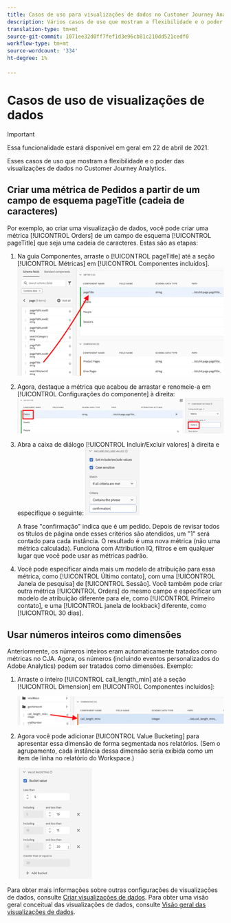 ```yaml
---
title: Casos de uso para visualizações de dados no Customer Journey Analytics
description: Vários casos de uso que mostram a flexibilidade e o poder das visualizações de dados no Customer Journey Analytics
translation-type: tm+mt
source-git-commit: 1071ee32d0ff7fef1d3e96cb81c210dd521cedf0
workflow-type: tm+mt
source-wordcount: '334'
ht-degree: 1%

---
```



# Casos de uso de visualizações de dados

>[!IMPORTANT]
>
>Essa funcionalidade estará disponível em geral em 22 de abril de 2021.

Esses casos de uso que mostram a flexibilidade e o poder das visualizações de dados no Customer Journey Analytics.

## Criar uma métrica de Pedidos a partir de um campo de esquema pageTitle (cadeia de caracteres)

Por exemplo, ao criar uma visualização de dados, você pode criar uma métrica [!UICONTROL Orders] de um campo de esquema [!UICONTROL pageTitle] que seja uma cadeia de caracteres. Estas são as etapas:

1. Na guia Componentes, arraste o [!UICONTROL pageTitle] até a seção [!UICONTROL Métricas] em [!UICONTROL Componentes incluídos].
   ![](assets/use-case1a.png)
1. Agora, destaque a métrica que acabou de arrastar e renomeie-a em [!UICONTROL Configurações do componente] à direita:
   ![](assets/orders.png)
1. Abra a caixa de diálogo [!UICONTROL Incluir/Excluir valores] à direita e especifique o seguinte:
   ![](assets/orders2.png)

   A frase &quot;confirmação&quot; indica que é um pedido. Depois de revisar todos os títulos de página onde esses critérios são atendidos, um &quot;1&quot; será contado para cada instância. O resultado é uma nova métrica (não uma métrica calculada). Funciona com Attribution IQ, filtros e em qualquer lugar que você pode usar as métricas padrão.
1. Você pode especificar ainda mais um modelo de atribuição para essa métrica, como [!UICONTROL Último contato], com uma [!UICONTROL Janela de pesquisa] de [!UICONTROL Sessão].
Você também pode criar outra métrica [!UICONTROL Orders] do mesmo campo e especificar um modelo de atribuição diferente para ele, como [!UICONTROL Primeiro contato], e uma [!UICONTROL janela de lookback] diferente, como [!UICONTROL 30 dias].

## Usar números inteiros como dimensões

Anteriormente, os números inteiros eram automaticamente tratados como métricas no CJA. Agora, os números (incluindo eventos personalizados do Adobe Analytics) podem ser tratados como dimensões. Exemplo:

1. Arraste o inteiro [!UICONTROL call_length_min] até a seção [!UICONTROL Dimension] em [!UICONTROL Componentes incluídos]:

   ![](assets/integers.png)

1. Agora você pode adicionar [!UICONTROL Value Bucketing] para apresentar essa dimensão de forma segmentada nos relatórios. (Sem o agrupamento, cada instância dessa dimensão seria exibida como um item de linha no relatório do Workspace.)

   ![](assets/bucketing.png)

Para obter mais informações sobre outras configurações de visualizações de dados, consulte [Criar visualizações de dados](/help/data-views/create-dataview2.md).
Para obter uma visão geral conceitual das visualizações de dados, consulte [Visão geral das visualizações de dados](/help/data-views/data-views.md).
